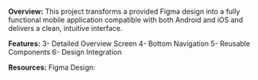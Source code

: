**Overview:**
This project transforms a provided Figma design into a fully functional mobile application compatible with both Android and iOS and delivers a clean, intuitive interface.

**Features:**
3- Detailed Overview Screen 
4- Bottom Navigation
5- Reusable Components
6- Design Integration

**Resources:**
Figma Design: 
